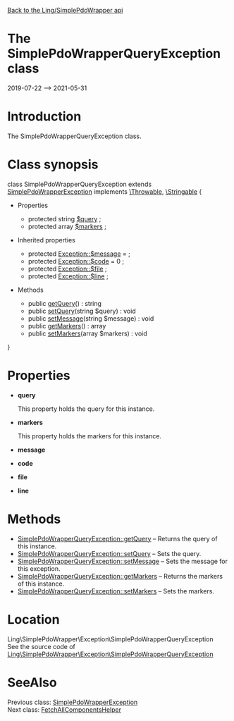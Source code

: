 [Back to the Ling/SimplePdoWrapper api](https://github.com/lingtalfi/SimplePdoWrapper/blob/master/doc/api/Ling/SimplePdoWrapper.md)



The SimplePdoWrapperQueryException class
================
2019-07-22 --> 2021-05-31






Introduction
============

The SimplePdoWrapperQueryException class.



Class synopsis
==============


class <span class="pl-k">SimplePdoWrapperQueryException</span> extends [SimplePdoWrapperException](https://github.com/lingtalfi/SimplePdoWrapper/blob/master/doc/api/Ling/SimplePdoWrapper/Exception/SimplePdoWrapperException.md) implements [\Throwable](http://php.net/manual/en/class.throwable.php), [\Stringable](https://wiki.php.net/rfc/stringable) {

- Properties
    - protected string [$query](#property-query) ;
    - protected array [$markers](#property-markers) ;

- Inherited properties
    - protected  [Exception::$message](#property-message) =  ;
    - protected  [Exception::$code](#property-code) = 0 ;
    - protected  [Exception::$file](#property-file) ;
    - protected  [Exception::$line](#property-line) ;

- Methods
    - public [getQuery](https://github.com/lingtalfi/SimplePdoWrapper/blob/master/doc/api/Ling/SimplePdoWrapper/Exception/SimplePdoWrapperQueryException/getQuery.md)() : string
    - public [setQuery](https://github.com/lingtalfi/SimplePdoWrapper/blob/master/doc/api/Ling/SimplePdoWrapper/Exception/SimplePdoWrapperQueryException/setQuery.md)(string $query) : void
    - public [setMessage](https://github.com/lingtalfi/SimplePdoWrapper/blob/master/doc/api/Ling/SimplePdoWrapper/Exception/SimplePdoWrapperQueryException/setMessage.md)(string $message) : void
    - public [getMarkers](https://github.com/lingtalfi/SimplePdoWrapper/blob/master/doc/api/Ling/SimplePdoWrapper/Exception/SimplePdoWrapperQueryException/getMarkers.md)() : array
    - public [setMarkers](https://github.com/lingtalfi/SimplePdoWrapper/blob/master/doc/api/Ling/SimplePdoWrapper/Exception/SimplePdoWrapperQueryException/setMarkers.md)(array $markers) : void

}




Properties
=============

- <span id="property-query"><b>query</b></span>

    This property holds the query for this instance.
    
    

- <span id="property-markers"><b>markers</b></span>

    This property holds the markers for this instance.
    
    

- <span id="property-message"><b>message</b></span>

    
    
    

- <span id="property-code"><b>code</b></span>

    
    
    

- <span id="property-file"><b>file</b></span>

    
    
    

- <span id="property-line"><b>line</b></span>

    
    
    



Methods
==============

- [SimplePdoWrapperQueryException::getQuery](https://github.com/lingtalfi/SimplePdoWrapper/blob/master/doc/api/Ling/SimplePdoWrapper/Exception/SimplePdoWrapperQueryException/getQuery.md) &ndash; Returns the query of this instance.
- [SimplePdoWrapperQueryException::setQuery](https://github.com/lingtalfi/SimplePdoWrapper/blob/master/doc/api/Ling/SimplePdoWrapper/Exception/SimplePdoWrapperQueryException/setQuery.md) &ndash; Sets the query.
- [SimplePdoWrapperQueryException::setMessage](https://github.com/lingtalfi/SimplePdoWrapper/blob/master/doc/api/Ling/SimplePdoWrapper/Exception/SimplePdoWrapperQueryException/setMessage.md) &ndash; Sets the message for this exception.
- [SimplePdoWrapperQueryException::getMarkers](https://github.com/lingtalfi/SimplePdoWrapper/blob/master/doc/api/Ling/SimplePdoWrapper/Exception/SimplePdoWrapperQueryException/getMarkers.md) &ndash; Returns the markers of this instance.
- [SimplePdoWrapperQueryException::setMarkers](https://github.com/lingtalfi/SimplePdoWrapper/blob/master/doc/api/Ling/SimplePdoWrapper/Exception/SimplePdoWrapperQueryException/setMarkers.md) &ndash; Sets the markers.





Location
=============
Ling\SimplePdoWrapper\Exception\SimplePdoWrapperQueryException<br>
See the source code of [Ling\SimplePdoWrapper\Exception\SimplePdoWrapperQueryException](https://github.com/lingtalfi/SimplePdoWrapper/blob/master/Exception/SimplePdoWrapperQueryException.php)



SeeAlso
==============
Previous class: [SimplePdoWrapperException](https://github.com/lingtalfi/SimplePdoWrapper/blob/master/doc/api/Ling/SimplePdoWrapper/Exception/SimplePdoWrapperException.md)<br>Next class: [FetchAllComponentsHelper](https://github.com/lingtalfi/SimplePdoWrapper/blob/master/doc/api/Ling/SimplePdoWrapper/Helper/FetchAllComponentsHelper.md)<br>

